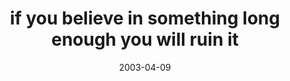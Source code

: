 ---
layout: base.njk
title : 'if you believe in something long enough you will ruin it' 
view_title : 'if you believe in something long enough you will ruin it' 
year : '2003' 
date : '2003-04-09' 
img_file : '/drawing/ifyoubeliveinsomething.png' 
html_file : 'ifyoubeliveinsomething' 
next_html : 'nottoday.html' 
year_order : '70' 
permalink : "title/{{html_file}}.html"
---